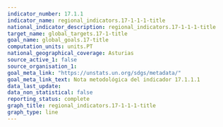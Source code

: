 ```yaml
---
indicator_number: 17.1.1
indicator_name: regional_indicators.17-1-1-1-title
national_indicator_description: regional_indicators.17-1-1-1-title
target_name: global_targets.17-1-title
goal_name: global_goals.17-title
computation_units: units.PT
national_geographical_coverage: Asturias
source_active_1: false
source_organisation_1:  
goal_meta_link: "https://unstats.un.org/sdgs/metadata/"
goal_meta_link_text: Nota metodológica del indicador 17.1.1.1
data_last_update:  
data_non_statistical: false
reporting_status: complete
graph_title: regional_indicators.17-1-1-1-title
graph_type: line
---
```

